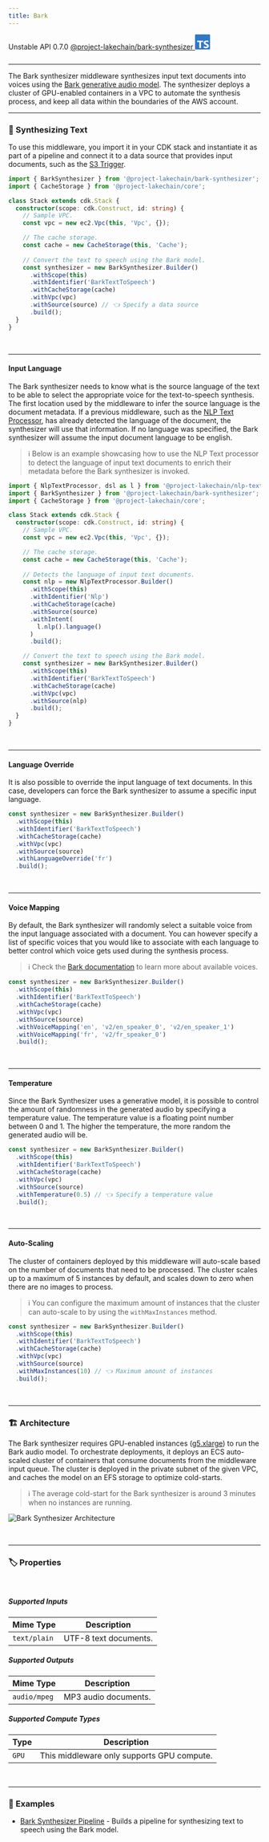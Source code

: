 ```yaml
---
title: Bark
---
```


<span title="Label: Pro" data-view-component="true" class="Label Label--api text-uppercase">
  Unstable API
</span>
<span title="Label: Pro" data-view-component="true" class="Label Label--version text-uppercase">
  0.7.0
</span>
<span title="Label: Pro" data-view-component="true" class="Label Label--package">
  <a target="_blank" href="https://www.npmjs.com/package/@project-lakechain/bark-synthesizer">
    @project-lakechain/bark-synthesizer
  </a>
</span>
<span class="language-icon">
  <svg role="img" viewBox="0 0 24 24" width="30" xmlns="http://www.w3.org/2000/svg" style="fill: #3178C6;"><title>TypeScript</title><path d="M1.125 0C.502 0 0 .502 0 1.125v21.75C0 23.498.502 24 1.125 24h21.75c.623 0 1.125-.502 1.125-1.125V1.125C24 .502 23.498 0 22.875 0zm17.363 9.75c.612 0 1.154.037 1.627.111a6.38 6.38 0 0 1 1.306.34v2.458a3.95 3.95 0 0 0-.643-.361 5.093 5.093 0 0 0-.717-.26 5.453 5.453 0 0 0-1.426-.2c-.3 0-.573.028-.819.086a2.1 2.1 0 0 0-.623.242c-.17.104-.3.229-.393.374a.888.888 0 0 0-.14.49c0 .196.053.373.156.529.104.156.252.304.443.444s.423.276.696.41c.273.135.582.274.926.416.47.197.892.407 1.266.628.374.222.695.473.963.753.268.279.472.598.614.957.142.359.214.776.214 1.253 0 .657-.125 1.21-.373 1.656a3.033 3.033 0 0 1-1.012 1.085 4.38 4.38 0 0 1-1.487.596c-.566.12-1.163.18-1.79.18a9.916 9.916 0 0 1-1.84-.164 5.544 5.544 0 0 1-1.512-.493v-2.63a5.033 5.033 0 0 0 3.237 1.2c.333 0 .624-.03.872-.09.249-.06.456-.144.623-.25.166-.108.29-.234.373-.38a1.023 1.023 0 0 0-.074-1.089 2.12 2.12 0 0 0-.537-.5 5.597 5.597 0 0 0-.807-.444 27.72 27.72 0 0 0-1.007-.436c-.918-.383-1.602-.852-2.053-1.405-.45-.553-.676-1.222-.676-2.005 0-.614.123-1.141.369-1.582.246-.441.58-.804 1.004-1.089a4.494 4.494 0 0 1 1.47-.629 7.536 7.536 0 0 1 1.77-.201zm-15.113.188h9.563v2.166H9.506v9.646H6.789v-9.646H3.375z"/></svg>
</span>
<div style="margin-top: 26px"></div>

---

The Bark synthesizer middleware synthesizes input text documents into voices using the [Bark generative audio model](https://github.com/suno-ai/bark/tree/main). The synthesizer deploys a cluster of GPU-enabled containers in a VPC to automate the synthesis process, and keep all data within the boundaries of the AWS account.

---

### 🐶 Synthesizing Text

To use this middleware, you import it in your CDK stack and instantiate it as part of a pipeline and connect it to a data source that provides input documents, such as the [S3 Trigger](/project-lakechain/triggers/s3-event-trigger).

```typescript
import { BarkSynthesizer } from '@project-lakechain/bark-synthesizer';
import { CacheStorage } from '@project-lakechain/core';

class Stack extends cdk.Stack {
  constructor(scope: cdk.Construct, id: string) {
    // Sample VPC.
    const vpc = new ec2.Vpc(this, 'Vpc', {});

    // The cache storage.
    const cache = new CacheStorage(this, 'Cache');
    
    // Convert the text to speech using the Bark model.
    const synthesizer = new BarkSynthesizer.Builder()
      .withScope(this)
      .withIdentifier('BarkTextToSpeech')
      .withCacheStorage(cache)
      .withVpc(vpc)
      .withSource(source) // 👈 Specify a data source
      .build();
  }
}
```

<br>

---

#### Input Language

The Bark synthesizer needs to know what is the source language of the text to be able to select the appropriate voice for the text-to-speech synthesis. The first location used by the middleware to infer the source language is the document metadata. If a previous middleware, such as the [NLP Text Processor](/project-lakechain/text-processing/nlp-text-processor), has already detected the language of the document, the synthesizer will use that information. If no language was specified, the Bark synthesizer will assume the input document language to be english.

> ℹ️ Below is an example showcasing how to use the NLP Text processor to detect the language of input text documents to enrich their metadata before the Bark synthesizer is invoked.

```typescript
import { NlpTextProcessor, dsl as l } from '@project-lakechain/nlp-text-processor';
import { BarkSynthesizer } from '@project-lakechain/bark-synthesizer';
import { CacheStorage } from '@project-lakechain/core';

class Stack extends cdk.Stack {
  constructor(scope: cdk.Construct, id: string) {
    // Sample VPC.
    const vpc = new ec2.Vpc(this, 'Vpc', {});

    // The cache storage.
    const cache = new CacheStorage(this, 'Cache');
    
    // Detects the language of input text documents.
    const nlp = new NlpTextProcessor.Builder()
      .withScope(this)
      .withIdentifier('Nlp')
      .withCacheStorage(cache)
      .withSource(source)
      .withIntent(
        l.nlp().language()
      )
      .build();

    // Convert the text to speech using the Bark model.
    const synthesizer = new BarkSynthesizer.Builder()
      .withScope(this)
      .withIdentifier('BarkTextToSpeech')
      .withCacheStorage(cache)
      .withVpc(vpc)
      .withSource(nlp)
      .build();
  }
}
```

<br>

---

#### Language Override

It is also possible to override the input language of text documents. In this case, developers can force the Bark synthesizer to assume a specific input language.

```typescript
const synthesizer = new BarkSynthesizer.Builder()
  .withScope(this)
  .withIdentifier('BarkTextToSpeech')
  .withCacheStorage(cache)
  .withVpc(vpc)
  .withSource(source)
  .withLanguageOverride('fr')
  .build();
```

<br>

---

#### Voice Mapping

By default, the Bark synthesizer will randomly select a suitable voice from the input language associated with a document. You can however specify a list of specific voices that you would like to associate with each language to better control which voice gets used during the synthesis process.

> ℹ️ Check the [Bark documentation](https://suno-ai.notion.site/8b8e8749ed514b0cbf3f699013548683?v=bc67cff786b04b50b3ceb756fd05f68c) to learn more about available voices.

```typescript
const synthesizer = new BarkSynthesizer.Builder()
  .withScope(this)
  .withIdentifier('BarkTextToSpeech')
  .withCacheStorage(cache)
  .withVpc(vpc)
  .withSource(source)
  .withVoiceMapping('en', 'v2/en_speaker_0', 'v2/en_speaker_1')
  .withVoiceMapping('fr', 'v2/fr_speaker_0')
  .build();
```

<br>

---

#### Temperature

Since the Bark Synthesizer uses a generative model, it is possible to control the amount of randomness in the generated audio by specifying a temperature value. The temperature value is a floating point number between 0 and 1. The higher the temperature, the more random the generated audio will be.

```typescript
const synthesizer = new BarkSynthesizer.Builder()
  .withScope(this)
  .withIdentifier('BarkTextToSpeech')
  .withCacheStorage(cache)
  .withVpc(vpc)
  .withSource(source)
  .withTemperature(0.5) // 👈 Specify a temperature value
  .build();
```

<br>

---

#### Auto-Scaling

The cluster of containers deployed by this middleware will auto-scale based on the number of documents that need to be processed. The cluster scales up to a maximum of 5 instances by default, and scales down to zero when there are no images to process.

> ℹ️ You can configure the maximum amount of instances that the cluster can auto-scale to by using the `withMaxInstances` method.

```typescript
const synthesizer = new BarkSynthesizer.Builder()
  .withScope(this)
  .withIdentifier('BarkTextToSpeech')
  .withCacheStorage(cache)
  .withVpc(vpc)
  .withSource(source)
  .withMaxInstances(10) // 👈 Maximum amount of instances
  .build();
```

<br>

---

### 🏗️ Architecture

The Bark synthesizer requires GPU-enabled instances ([g5.xlarge](https://aws.amazon.com/fr/ec2/instance-types/g5/)) to run the Bark audio model. To orchestrate deployments, it deploys an ECS auto-scaled cluster of containers that consume documents from the middleware input queue. The cluster is deployed in the private subnet of the given VPC, and caches the model on an EFS storage to optimize cold-starts.

> ℹ️ The average cold-start for the Bark synthesizer is around 3 minutes when no instances are running.

![Bark Synthesizer Architecture](../../../assets/bark-synthesizer-architecture.png)

<br>

---

### 🏷️ Properties

<br>

##### Supported Inputs

|  Mime Type  | Description |
| ----------- | ----------- |
| `text/plain` | UTF-8 text documents. |

##### Supported Outputs

|  Mime Type  | Description |
| ----------- | ----------- |
| `audio/mpeg` | MP3 audio documents. |

##### Supported Compute Types

| Type  | Description |
| ----- | ----------- |
| `GPU` | This middleware only supports GPU compute. |

<br>

---

### 📖 Examples

- [Bark Synthesizer Pipeline](https://github.com/awslabs/project-lakechain/tree/main/examples/simple-pipelines/text-to-speech-pipelines/bark-synthesizer) - Builds a pipeline for synthesizing text to speech using the Bark model.
